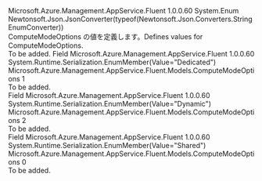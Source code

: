 <Type Name="ComputeModeOptions" FullName="Microsoft.Azure.Management.AppService.Fluent.Models.ComputeModeOptions">
  <TypeSignature Language="C#" Value="public enum ComputeModeOptions" />
  <TypeSignature Language="ILAsm" Value=".class public auto ansi sealed ComputeModeOptions extends System.Enum" />
  <TypeSignature Language="DocId" Value="T:Microsoft.Azure.Management.AppService.Fluent.Models.ComputeModeOptions" />
  <TypeSignature Language="VB.NET" Value="Public Enum ComputeModeOptions" />
  <TypeSignature Language="F#" Value="type ComputeModeOptions = " />
  <AssemblyInfo>
    <AssemblyName>Microsoft.Azure.Management.AppService.Fluent</AssemblyName>
    <AssemblyVersion>1.0.0.60</AssemblyVersion>
  </AssemblyInfo>
  <Base>
    <BaseTypeName>System.Enum</BaseTypeName>
  </Base>
  <Attributes>
    <Attribute>
      <AttributeName>Newtonsoft.Json.JsonConverter(typeof(Newtonsoft.Json.Converters.StringEnumConverter))</AttributeName>
    </Attribute>
  </Attributes>
  <Docs>
    <summary>
            <span data-ttu-id="5cfd6-101">ComputeModeOptions の値を定義します。</span><span class="sxs-lookup"><span data-stu-id="5cfd6-101">Defines values for ComputeModeOptions.</span></span>
            </summary>
    <remarks>To be added.</remarks>
  </Docs>
  <Members>
    <Member MemberName="Dedicated">
      <MemberSignature Language="C#" Value="Dedicated" />
      <MemberSignature Language="ILAsm" Value=".field public static literal valuetype Microsoft.Azure.Management.AppService.Fluent.Models.ComputeModeOptions Dedicated = int32(1)" />
      <MemberSignature Language="DocId" Value="F:Microsoft.Azure.Management.AppService.Fluent.Models.ComputeModeOptions.Dedicated" />
      <MemberSignature Language="VB.NET" Value="Dedicated" />
      <MemberSignature Language="F#" Value="Dedicated = 1" Usage="Microsoft.Azure.Management.AppService.Fluent.Models.ComputeModeOptions.Dedicated" />
      <MemberType>Field</MemberType>
      <AssemblyInfo>
        <AssemblyName>Microsoft.Azure.Management.AppService.Fluent</AssemblyName>
        <AssemblyVersion>1.0.0.60</AssemblyVersion>
      </AssemblyInfo>
      <Attributes>
        <Attribute>
          <AttributeName>System.Runtime.Serialization.EnumMember(Value="Dedicated")</AttributeName>
        </Attribute>
      </Attributes>
      <ReturnValue>
        <ReturnType>Microsoft.Azure.Management.AppService.Fluent.Models.ComputeModeOptions</ReturnType>
      </ReturnValue>
      <MemberValue>1</MemberValue>
      <Docs>
        <summary>To be added.</summary>
      </Docs>
    </Member>
    <Member MemberName="Dynamic">
      <MemberSignature Language="C#" Value="Dynamic" />
      <MemberSignature Language="ILAsm" Value=".field public static literal valuetype Microsoft.Azure.Management.AppService.Fluent.Models.ComputeModeOptions Dynamic = int32(2)" />
      <MemberSignature Language="DocId" Value="F:Microsoft.Azure.Management.AppService.Fluent.Models.ComputeModeOptions.Dynamic" />
      <MemberSignature Language="VB.NET" Value="Dynamic" />
      <MemberSignature Language="F#" Value="Dynamic = 2" Usage="Microsoft.Azure.Management.AppService.Fluent.Models.ComputeModeOptions.Dynamic" />
      <MemberType>Field</MemberType>
      <AssemblyInfo>
        <AssemblyName>Microsoft.Azure.Management.AppService.Fluent</AssemblyName>
        <AssemblyVersion>1.0.0.60</AssemblyVersion>
      </AssemblyInfo>
      <Attributes>
        <Attribute>
          <AttributeName>System.Runtime.Serialization.EnumMember(Value="Dynamic")</AttributeName>
        </Attribute>
      </Attributes>
      <ReturnValue>
        <ReturnType>Microsoft.Azure.Management.AppService.Fluent.Models.ComputeModeOptions</ReturnType>
      </ReturnValue>
      <MemberValue>2</MemberValue>
      <Docs>
        <summary>To be added.</summary>
      </Docs>
    </Member>
    <Member MemberName="Shared">
      <MemberSignature Language="C#" Value="Shared" />
      <MemberSignature Language="ILAsm" Value=".field public static literal valuetype Microsoft.Azure.Management.AppService.Fluent.Models.ComputeModeOptions Shared = int32(0)" />
      <MemberSignature Language="DocId" Value="F:Microsoft.Azure.Management.AppService.Fluent.Models.ComputeModeOptions.Shared" />
      <MemberSignature Language="VB.NET" Value="Shared" />
      <MemberSignature Language="F#" Value="Shared = 0" Usage="Microsoft.Azure.Management.AppService.Fluent.Models.ComputeModeOptions.Shared" />
      <MemberType>Field</MemberType>
      <AssemblyInfo>
        <AssemblyName>Microsoft.Azure.Management.AppService.Fluent</AssemblyName>
        <AssemblyVersion>1.0.0.60</AssemblyVersion>
      </AssemblyInfo>
      <Attributes>
        <Attribute>
          <AttributeName>System.Runtime.Serialization.EnumMember(Value="Shared")</AttributeName>
        </Attribute>
      </Attributes>
      <ReturnValue>
        <ReturnType>Microsoft.Azure.Management.AppService.Fluent.Models.ComputeModeOptions</ReturnType>
      </ReturnValue>
      <MemberValue>0</MemberValue>
      <Docs>
        <summary>To be added.</summary>
      </Docs>
    </Member>
  </Members>
</Type>